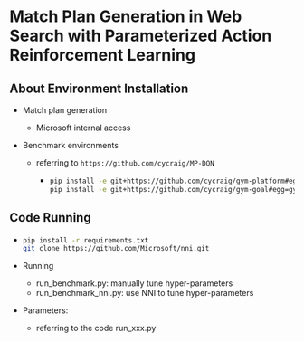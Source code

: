 # Match Plan Generation in Web Search with Parameterized Action Reinforcement Learning

## About Environment Installation
- Match plan generation
  
    - Microsoft internal access
    
- Benchmark environments
    - referring to `https://github.com/cycraig/MP-DQN`
        - ```bash
          pip install -e git+https://github.com/cycraig/gym-platform#egg=gym_platform
          pip install -e git+https://github.com/cycraig/gym-goal#egg=gym_goal
          ```

## Code Running

- ```bash
  pip install -r requirements.txt
  git clone https://github.com/Microsoft/nni.git
  ```

- Running

  - run_benchmark.py: manually tune hyper-parameters
  - run_benchmark_nni.py: use NNI to tune hyper-parameters

- Parameters: 

  - referring to the code run_xxx.py

